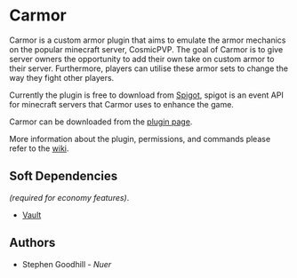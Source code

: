 # Carmor
Carmor is a custom armor plugin that aims to emulate the armor mechanics on the popular minecraft server, CosmicPVP. The goal of Carmor is to give server owners the opportunity to add their own take on custom armor to their server. Furthermore, players can utilise these armor sets to change the way they fight other players.

Currently the plugin is free to download from [Spigot](https://www.spigotmc.org/), spigot is an event API for minecraft servers that Carmor uses to enhance the game.

Carmor can be downloaded from the [plugin page](https://www.spigotmc.org/resources/carmor-cosmic-armor-yijiki-potion-effect-special-attacks.56616/).

More information about the plugin, permissions, and commands please refer to the [wiki](https://github.com/nbdSteve/Carmor/wiki).
 
## Soft Dependencies
*(required for economy features)*.
* [Vault](https://www.spigotmc.org/resources/vault.34315/)

## Authors
* Stephen Goodhill - *Nuer*
